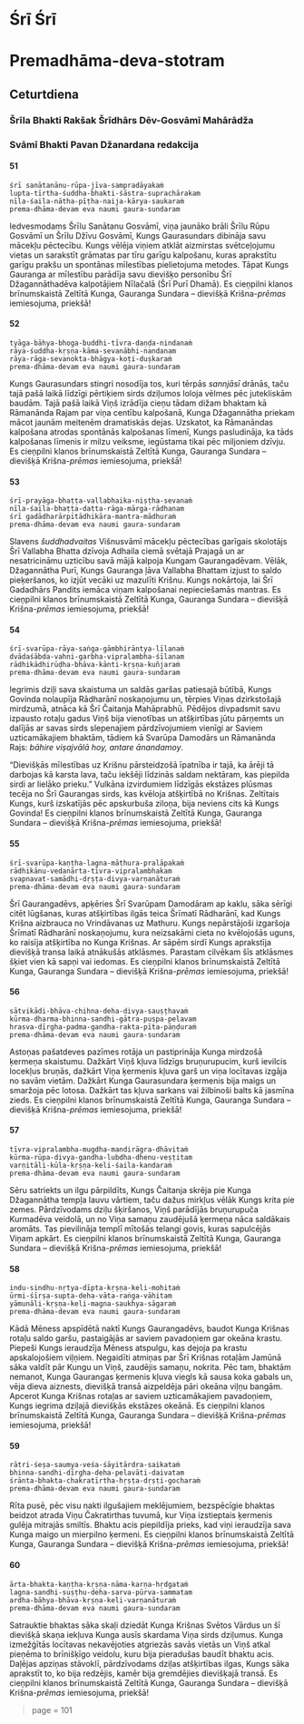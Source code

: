 # Śrī Śrī
# Premadhāma-deva-stotram

## Ceturtdiena

### Šrīla Bhakti Rakšak Šrīdhārs Dēv-Gosvāmī Mahārādža

### Svāmī Bhakti Pavan Džanardana redakcija

#### 51

    śrī sanātanānu-rūpa-jīva-sampradāyakaṁ
    lupta-tīrtha-śuddha-bhakti-śāstra-suprachārakam
    nīla-śaila-nātha-pīṭha-naija-kārya-saukaraṁ 
    prema-dhāma-devam eva naumi gaura-sundaram

Iedvesmodams Šrīlu Sanātanu Gosvāmī, viņa jaunāko brāli Šrīlu Rūpu Gosvāmī un Šrīlu Džīvu Gosvāmī, Kungs Gaurasundars dibināja savu mācekļu pēctecību. Kungs vēlēja viņiem atklāt aizmirstas svētceļojumu vietas un sarakstīt grāmatas par tīru garīgu kalpošanu, kuras aprakstītu garīgu prakšu un spontānas mīlestības pielietojuma metodes. Tāpat Kungs Gauranga ar mīlestību parādīja savu dievišķo personību Šrī Džagannāthadēva kalpotājiem Nīlačalā (Šrī Purī Dhamā). Es cieņpilni klanos brīnumskaistā Zeltītā Kunga, Gauranga Sundara – dievišķā Krišna-*prēmas* iemiesojuma, priekšā!

#### 52

    tyāga-bāhya-bhoga-buddhi-tīvra-daṇḍa-nindanaṁ
    rāya-śuddha-kṛṣṇa-kāma-sevanābhi-nandanam
    rāya-rāga-sevanokta-bhāgya-koṭi-duṣkaraṁ
    prema-dhāma-devam eva naumi gaura-sundaram

Kungs Gaurasundars stingri nosodīja tos, kuri tērpās *sannjāsī* drānās, taču tajā pašā laikā līdzīgi pērtiķiem sirds dziļumos loloja vēlmes pēc jutekliskām baudām. Tajā pašā laikā Viņš izrādīja cieņu tādam dižam bhaktam kā Rāmanānda Rajam par viņa centību kalpošanā, Kunga Džagannātha priekam mācot jaunām meitenēm dramatiskās dejas. Uzskatot, ka Rāmanāndas kalpošana atrodas spontānās kalpošanas līmenī, Kungs pasludināja, ka tāds kalpošanas līmenis ir milzu veiksme, iegūstama tikai pēc miljoniem dzīvju. Es cieņpilni klanos brīnumskaistā Zeltītā Kunga, Gauranga Sundara – dievišķā Krišna-*prēmas* iemiesojuma, priekšā!

#### 53

    śrī-prayāga-bhaṭṭa-vallabhaika-niṣṭha-sevanaṁ
    nīla-śaila-bhaṭṭa-datta-rāga-mārga-rādhanam
    śrī gadādharārpitādhikāra-mantra-mādhuraṁ
    prema-dhāma-devam eva naumi gaura-sundaram

Slavens *šuddhadvaitas* Višnusvāmī mācekļu pēctecības garīgais skolotājs Šrī Vallabha Bhatta dzīvoja Adhaila ciemā svētajā Prajagā un ar nesatricināmu uzticību savā mājā kalpoja Kungam Gaurangadēvam. Vēlāk, Džagannātha Purī, Kungs Gauranga ļāva Vallabha Bhattam izjust to saldo pieķeršanos, ko izjūt vecāki uz mazulīti Krišnu. Kungs nokārtoja, lai Šrī Gadadhārs Pandits iemāca viņam kalpošanai nepieciešamās mantras. Es cieņpilni klanos brīnumskaistā Zeltītā Kunga, Gauranga Sundara – dievišķā Krišna-*prēmas* iemiesojuma, priekšā!

#### 54

    śrī-svarūpa-rāya-saṅga-gāmbhirāntya-līlanaṁ
    dvādaśābda-vahni-garbha-vipralambha-śīlanam
    rādhikādhirūḍha-bhāva-kānti-kṛṣṇa-kuñjaraṁ 
    prema-dhāma-devam eva naumi gaura-sundaram

Iegrimis dziļi sava skaistuma un saldās garšas patiesajā būtībā, Kungs Govinda nolaupīja Rādharānī noskaņojumu un, tērpies Viņas dzirkstošajā mirdzumā, atnāca kā Šrī Čaitanja Mahāprabhū. Pēdējos divpadsmit savu izpausto rotaļu gadus Viņš bija vienotības un atšķirtības jūtu pārņemts un dalījās ar savas sirds slepenajiem pārdzīvojumiem vienīgi ar Saviem uzticamākajiem bhaktām, tādiem kā Svarūpa Damodārs un Rāmanānda Rajs: *bāhire viṣajvālā hoy, antare ānandamoy*.

“Dievišķās mīlestības uz Krišnu pārsteidzošā īpatnība ir tajā, ka ārēji tā darbojas kā karsta lava, taču iekšēji līdzinās saldam nektāram, kas piepilda sirdi ar lielāko prieku.” Vulkāna izvirdumiem līdzīgās ekstāzes plūsmas tecēja no Šrī Gaurangas sirds, kas kvēloja atšķirtībā no Krišnas. Zeltītais Kungs, kurš izskatījās pēc apskurbuša ziloņa, bija neviens cits kā Kungs Govinda! Es cieņpilni klanos brīnumskaistā Zeltītā Kunga, Gauranga Sundara – dievišķā Krišna-*prēmas* iemiesojuma, priekšā!

#### 55

    śrī-svarūpa-kaṇṭha-lagna-māthura-pralāpakaṁ
    rādhikānu-vedanārta-tīvra-vipralambhakam
    svapnavat-samādhi-dṛṣṭa-divya-varṇanāturaṁ 
    prema-dhāma-devam eva naumi gaura-sundaram

Šrī Gaurangadēvs, apķēries Šrī Svarūpam Damodāram ap kaklu, sāka sērīgi citēt lūgšanas, kuras atšķirtības ilgās teica Šrīmatī Rādharānī, kad Kungs Krišna aizbrauca no Vrindāvanas uz Mathuru. Kungs nepārstājoši izgaršoja Šrīmatī Rādharānī noskaņojumu, kura neizsakāmi cieta no kvēlojošās uguns, ko raisīja atšķirtība no Kunga Krišnas. Ar sāpēm sirdī Kungs aprakstīja dievišķā transa laikā atnākušās atklāsmes. Parastam cilvēkam šīs atklāsmes šķiet vien kā sapņi vai iedomas. Es cieņpilni klanos brīnumskaistā Zeltītā Kunga, Gauranga Sundara – dievišķā Krišna-*prēmas* iemiesojuma, priekšā!

#### 56

    sātvikādi-bhāva-chihna-deha-divya-sauṣṭhavaṁ
    kūrma-dharma-bhinna-sandhi-gātra-puṣpa-pelavam
    hrasva-dīrgha-padma-gandha-rakta-pīta-pāṇḍuraṁ 
    prema-dhāma-devam eva naumi gaura-sundaram

Astoņas pašatdeves pazīmes rotāja  un pastiprināja Kunga mirdzošā ķermeņa skaistumu. Dažkārt Viņš kļuva līdzīgs bruņurupucim, kurš ievilcis locekļus bruņās, dažkārt Viņa ķermenis kļuva garš un viņa locītavas izgāja no savām vietām. Dažkārt Kunga Gaurasundara ķermenis bija maigs un smaržoja pēc lotosa. Dažkārt tas kļuva sarkans vai žilbinoši balts kā jasmīna zieds. Es cieņpilni klanos brīnumskaistā Zeltītā Kunga, Gauranga Sundara – dievišķā Krišna-*prēmas* iemiesojuma, priekšā!

#### 57

    tīvra-vipralambha-mugdha-mandirāgra-dhāvitaṁ
    kūrma-rūpa-divya-gandha-lubdha-dhenu-veṣṭitam
    varṇitāli-kūla-kṛṣṇa-keli-śaila-kandaraṁ
    prema-dhāma-devam eva naumi gaura-sundaram

Sēru satriekts un ilgu pārpildīts, Kungs Čaitanja skrēja pie Kunga Džagannātha tempļa lauvu vārtiem, taču dažus mirkļus vēlāk Kungs krita pie zemes. Pārdzīvodams dziļu šķiršanos, Viņš parādījās bruņurupuča Kurmadēva veidolā, un no Viņa samaņu zaudējušā ķermeņa nāca saldākais aromāts. Tas pievilināja templī mītošās telangi govis, kuras sapulcējās Viņam apkārt. Es cieņpilni klanos brīnumskaistā Zeltītā Kunga, Gauranga Sundara – dievišķā Krišna-*prēmas* iemiesojuma, priekšā!

#### 58

    indu-sindhu-nṛtya-dīpta-kṛṣṇa-keli-mohitaṁ
    ūrmi-śīrṣa-supta-deha-vāta-raṅga-vāhitam
    yāmunāli-kṛṣṇa-keli-magna-saukhya-sāgaraṁ 
    prema-dhāma-devam eva naumi gaura-sundaram

Kādā Mēness apspīdētā naktī Kungs Gaurangadēvs, baudot Kunga Krišnas rotaļu saldo garšu, pastaigājās ar saviem pavadoņiem gar okeāna krastu. Piepeši Kungs ieraudzīja Mēness atspulgu, kas dejoja pa krastu apskalojošiem viļņiem. Negaidīti atmiņas par Šrī Krišnas rotaļām Jamūnā sāka valdīt pār Kungu un Viņš, zaudējis samaņu, nokrita. Pēc tam, bhaktām nemanot, Kunga Gaurangas ķermenis kļuva viegls kā sausa koka gabals un, vēja dieva aiznests, dievišķā transā aizpeldēja pāri okeāna viļņu bangām. Apcerot Kunga Krišnas rotaļas ar saviem uzticamākajiem pavadoņiem, Kungs iegrima dziļajā dievišķās ekstāzes okeānā. Es cieņpilni klanos brīnumskaistā Zeltītā Kunga, Gauranga Sundara – dievišķā Krišna-*prēmas* iemiesojuma, priekšā!

#### 59

    rātri-śeṣa-saumya-veśa-śāyitārdra-saikataṁ
    bhinna-sandhi-dīrgha-deha-pelavāti-daivatam
    śrānta-bhakta-chakratīrtha-hṛṣṭa-dṛṣṭi-gocharaṁ 
    prema-dhāma-devam eva naumi gaura-sundaram

Rīta pusē, pēc visu nakti ilgušajiem meklējumiem, bezspēcīgie bhaktas beidzot atrada Viņu Čakratirthas tuvumā, kur Viņa izstieptais ķermenis gulēja mitrajās smiltīs. Bhaktu acis piepildīja prieks, kad viņi ieraudzīja sava Kunga maigo un mierpilno ķermeni. Es cieņpilni klanos brīnumskaistā Zeltītā Kunga, Gauranga Sundara – dievišķā Krišna-*prēmas* iemiesojuma, priekšā!

#### 60

    ārta-bhakta-kaṇṭha-kṛṣṇa-nāma-karṇa-hṛdgataṁ
    lagna-sandhi-suṣṭhu-deha-sarva-pūrva-sammatam
    ardha-bāhya-bhāva-kṛṣṇa-keli-varṇanāturaṁ 
    prema-dhāma-devam eva naumi gaura-sundaram

Satrauktie bhaktas sāka skaļi dziedāt Kunga Krišnas Svētos Vārdus un šī dievišķā skaņa iekļuva Kunga ausīs skardama Viņa sirds dziļumus. Kunga izmežģītās locītavas nekavējoties atgriezās savās vietās un Viņš atkal pieņēma to brīnišķīgo veidolu, kuru bija pieradušas baudīt bhaktu acis. Daļējas apziņas stāvoklī, pārdzīvodams dziļas atšķirtības ilgas,  Kungs sāka aprakstīt to, ko bija redzējis, kamēr bija gremdējies dievišķajā transā. Es cieņpilni klanos brīnumskaistā Zeltītā Kunga, Gauranga Sundara – dievišķā Krišna-*prēmas* iemiesojuma, priekšā!


> page = 101
